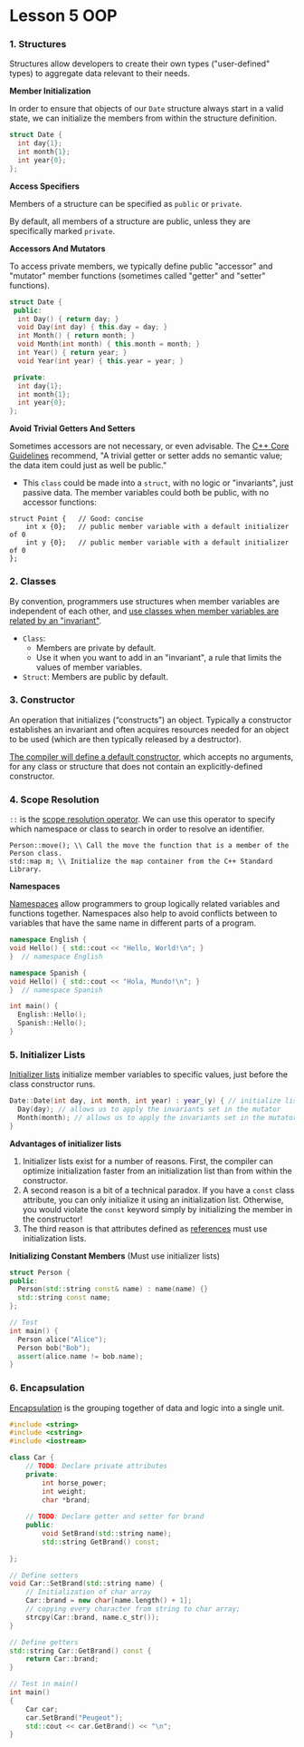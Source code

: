 # Lesson 5 OOP

### 1. Structures

Structures allow developers to create their own types ("user-defined" types) to aggregate data relevant to their needs.

**Member Initialization**

In order to ensure that objects of our `Date` structure always start in a valid state, we can initialize the members from within the structure definition.

```c++
struct Date {
  int day{1};
  int month{1};
  int year{0};
};
```

**Access Specifiers**

Members of a structure can be specified as `public` or `private`.

By default, all members of a structure are public, unless they are specifically marked `private`.

**Accessors And Mutators**

To access private members, we typically define public "accessor" and "mutator" member functions (sometimes called "getter" and "setter" functions).

```c++
struct Date {
 public:
  int Day() { return day; }
  void Day(int day) { this.day = day; }
  int Month() { return month; }
  void Month(int month) { this.month = month; }
  int Year() { return year; }
  void Year(int year) { this.year = year; }

 private:
  int day{1};
  int month{1};
  int year{0};
};
```

**Avoid Trivial Getters And Setters**

Sometimes accessors are not necessary, or even advisable. The [C++ Core Guidelines](https://github.com/isocpp/CppCoreGuidelines/blob/master/CppCoreGuidelines.md#Rh-get) recommend, "A trivial getter or setter adds no semantic value; the data item could just as well be public."

- This `class` could be made into a `struct`, with no logic or "invariants", just passive data. The member variables could both be public, with no accessor functions:

```
struct Point {   // Good: concise
    int x {0};   // public member variable with a default initializer of 0
    int y {0};   // public member variable with a default initializer of 0
};
```

### 2. Classes

By convention, programmers use structures when member variables are independent of each other, and [use classes when member variables are related by an "invariant"](http://isocpp.github.io/CppCoreGuidelines/CppCoreGuidelines#c2-use-class-if-the-class-has-an-invariant-use-struct-if-the-data-members-can-vary-independently).

- `Class`: 
  - Members are private by default.
  - Use it when you want to add in an "invariant", a rule that limits the values of member variables.
- `Struct`: Members are public by default.

### 3. Constructor

An operation that initializes (“constructs”) an object. Typically a constructor establishes an invariant and often acquires resources needed for an object to be used (which are then typically released by a destructor).

[The compiler will define a default constructor](https://en.cppreference.com/w/cpp/language/default_constructor), which accepts no arguments, for any class or structure that does not contain an explicitly-defined constructor.

### 4. Scope Resolution

`::` is the [scope resolution operator](https://www.ibm.com/support/knowledgecenter/en/ssw_ibm_i_74/rzarg/cplr175.htm). We can use this operator to specify which namespace or class to search in order to resolve an identifier.

```
Person::move(); \\ Call the move the function that is a member of the Person class.
std::map m; \\ Initialize the map container from the C++ Standard Library.  
```

**Namespaces**

[Namespaces](https://en.cppreference.com/w/cpp/language/namespace) allow programmers to group logically related variables and functions together. Namespaces also help to avoid conflicts between to variables that have the same name in different parts of a program.

```c++
namespace English {
void Hello() { std::cout << "Hello, World!\n"; }
}  // namespace English

namespace Spanish {
void Hello() { std::cout << "Hola, Mundo!\n"; }
}  // namespace Spanish

int main() {
  English::Hello();
  Spanish::Hello();
}
```



### 5. Initializer Lists

[Initializer lists](https://en.cppreference.com/w/cpp/language/initializer_list) initialize member variables to specific values, just before the class constructor runs. 

```cpp
Date::Date(int day, int month, int year) : year_(y) { // initialize list
  Day(day); // allows us to apply the invariants set in the mutator
  Month(month); // allows us to apply the invariants set in the mutator
}
```

**Advantages of initializer lists**

1. Initializer lists exist for a number of reasons. First, the compiler can optimize initialization faster from an initialization list than from within the constructor.
2. A second reason is a bit of a technical paradox. If you have a `const` class attribute, you can only initialize it using an initialization list. Otherwise, you would violate the `const` keyword simply by initializing the member in the constructor!
3. The third reason is that attributes defined as [references](http://isocpp.github.io/CppCoreGuidelines/CppCoreGuidelines#S-glossary) must use initialization lists.

**Initializing Constant Members** (Must use initializer lists)

```c++
struct Person {
public:
  Person(std::string const& name) : name(name) {}
  std::string const name;
};

// Test
int main() {
  Person alice("Alice");
  Person bob("Bob");
  assert(alice.name != bob.name);
}
```



### 6. Encapsulation

[Encapsulation](https://en.wikipedia.org/wiki/Encapsulation_(computer_programming)) is the grouping together of data and logic into a single unit.

```c++
#include <string>
#include <cstring>
#include <iostream>

class Car {
    // TODO: Declare private attributes
    private:
        int horse_power;
        int weight;
        char *brand;
        
    // TODO: Declare getter and setter for brand
    public:
        void SetBrand(std::string name);
        std::string GetBrand() const;
        
};

// Define setters
void Car::SetBrand(std::string name) {
    // Initialization of char array
    Car::brand = new char[name.length() + 1];
    // copying every character from string to char array;
    strcpy(Car::brand, name.c_str());
}

// Define getters
std::string Car::GetBrand() const {
    return Car::brand;
}

// Test in main()
int main() 
{
    Car car;
    car.SetBrand("Peugeot");
    std::cout << car.GetBrand() << "\n";   
}
```







































